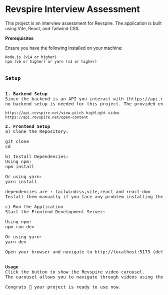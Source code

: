# Revspire Interview Assessment

This project is an interview assessment for Revspire. 
The application is built using Vite, React, and Tailwind CSS.

**Prerequisites**

Ensure you have the following installed on your machine:

    Node.js (v14 or higher)
    npm (v6 or higher) or yarn (v1 or higher)

<pre>
<h3>Setup</h3>
<b>1. Backend Setup</b>
Since the backend is an API you interact with (https://api.revspire.net), 
no backend setup is needed for this project. The provided endpoints are:
</pre>

```
https://api.revspire.net/view-pitch-highlight-video
https://api.revspire.net/open-content
```
<pre>
<b>2. Frontend Setup</b>
a) Clone the Repository:

git clone <repository_url>
cd <repository_directory>

b) Install Dependencies:
Using npm:
npm install

Or using yarn:
yarn install

dependencies are : tailwindcss,vite,react and react-dom
Install them manually if you face any problem installing them using npm install or yarn install 

c) Run the Application
Start the Frontend Development Server:

Using npm:
npm run dev

Or using yarn:
yarn dev

Open your browser and navigate to http://localhost:5173 (default port for vite+react project) to see the application running.


<b>Usage</b>
Click the button to show the Revspire video carousel.
The carousel allows you to navigate through videos using the next and previous buttons.

Congrats 🎉 your project is ready to use now.
</pre>
